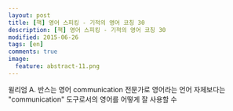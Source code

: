```yaml
---
layout: post
title: [책] 영어 스피킹 - 기적의 영어 코칭 30
description: [책] 영어 스피킹 - 기적의 영어 코칭 30
modified: 2015-06-26
tags: [en]
comments: true
image:
  feature: abstract-11.png
---
```

윌리엄 A. 반스는 영어 communication 전문가로 영어라는 언어 자체보다는 "communication" 도구로서의 영어를 어떻게 잘 사용할 수 
